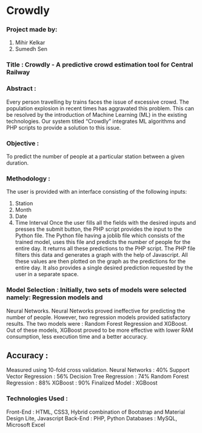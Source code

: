 # Crowdly

### Project made by:
1. Mihir Kelkar
2. Sumedh Sen
### Title : Crowdly - A predictive crowd estimation tool for Central Railway

### Abstract :
Every person travelling by trains faces the issue of excessive crowd. The
population explosion in recent times has aggravated this problem. This can be resolved by the
introduction of Machine Learning (ML) in the existing technologies. Our system titled “Crowdly”
integrates ML algorithms and PHP scripts to provide a solution to this issue.

### Objective : 
To predict the number of people at a particular station between a given duration.

### Methodology : 
The user is provided with an interface consisting of the following inputs:
 1. Station
 2. Month
 3. Date
 4. Time Interval
Once the user fills all the fields with the desired inputs and presses the submit button,
the PHP script provides the input to the Python file. The Python file having a joblib file which
consists of the trained model, uses this file and predicts the number of people for the entire
day. It returns all these predictions to the PHP script. The PHP file filters this data and
generates a graph with the help of Javascript. All these values are then plotted on the graph as
the predictions for the entire day. It also provides a single desired prediction requested by the
user in a separate space.

### Model Selection : Initially, two sets of models were selected namely: Regression models and
Neural Networks. Neural Networks proved ineffective for predicting the number of people.
However, two regression models provided satisfactory results. The two models were : Random
Forest Regression and XGBoost. Out of these models, XGBoost proved to be more effective
with lower RAM consumption, less execution time and a better accuracy.
## Accuracy :
Measured using 10-fold cross validation.
Neural Networks : 40%
Support Vector Regression : 56%
Decision Tree Regression : 74%
Random Forest Regression : 88%
XGBoost : 90%
Finalized Model : XGBoost

### Technologies Used :
Front-End : HTML, CSS3, Hybrid combination of Bootstrap and Material Design Lite,
Javascript
Back-End : PHP, Python
Databases : MySQL, Microsoft Excel
